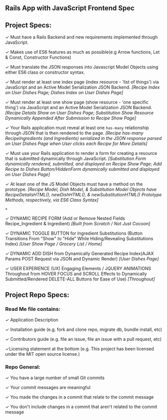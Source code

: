 ## Rails App with JavaScript Frontend Spec
## Project Specs:

&#10003; Must have a Rails Backend and new requirements implemented through JavaScript.

&#10003; Makes use of ES6 features as much as possible(e.g Arrow functions, Let & Const, Constructor Functions)

&#10003; Must translate the JSON responses into Javascript Model Objects using either ES6 class or constructor syntax.

&#10003; Must render at least one index page (index resource - 'list of things') via JavaScript and an Active Model Serialization JSON Backend. *[Recipe Index on User Dishes Page; Dishes Index on User Dishes Page]*

&#10003; Must render at least one show page (show resource - 'one specific thing') via JavaScript and an Active Model Serialization JSON Backend. *[Recipe Details Show on User Dishes Page; Substitution Show Resource Dynamically Appended After Submission to Recipe Show Page]*

&#10003; Your Rails application must reveal at least one `has-many` relationship through JSON that is then rendered to the page. *[Recipe has-many RecipeIngredients (and Ingredients) serialized in the JSON response parsed on User Dishes Page when User clicks each Recipe for More Details]*

&#10003; Must use your Rails application to render a form for creating a resource that is submitted dynamically through JavaScript. *[Substitution Form dynamically rendered, submitted, and displayed on Recipe Show Page; Add Recipe to Dishes Button/HiddenForm dynamically submitted and displayed on User Dishes Page]*

&#10003; At least one of the JS Model Objects must have a method on the prototype. *[Recipe Model, Dish Model, & Substitution Model Objects have RecipeDetailsHTML(), newDishHTML(), & newSubstitutionHTML() Prototype Methods, respectively, via ES6 Class Syntax]*

`+`

&#10003; DYNAMIC RECIPE FORM (Add or Remove Nested Fields Recipe_Ingredient & Ingredient) *[Built from Scratch / Not Just Cocoon]*

&#10003; DYNAMIC TOGGLE BUTTON for Ingredient Substitutions (Button Transitions From "Show" to "Hide" While Hiding/Revealing Substitutions Index) *[User Show Page / Grocery List / Home]*

&#10003; DYNAMIC ADD DISH from Dynamically Generated Recipe Index(AJAX Params POST Request via JSON and Dynamic Render) *[User Dishes Page]*

&#10003; USER EXPERIENCE (UX) Engaging Elements / JQUERY ANIMATIONS Throughout from HOVER FOCUS and SCROLL Effects to Dynamically Submitted/Rendered DELETE-ALL Buttons for Ease of Use) *[Throughout]*

## Project Repo Specs:
 ### Read Me file contains:

&#10003; Application Description

&#10003; Installation guide (e.g. fork and clone repo, migrate db, bundle install, etc)

&#10003; Contributors guide (e.g. file an issue, file an issue with a pull request, etc)

&#10003;Licensing statement at the bottom (e.g. This project has been licensed under the MIT open source license.)

### Repo General:

&#10003; You have a large number of small Git commits

&#10003; Your commit messages are meaningful

&#10003; You made the changes in a commit that relate to the commit message

&#10003; You don't include changes in a commit that aren't related to the commit message
